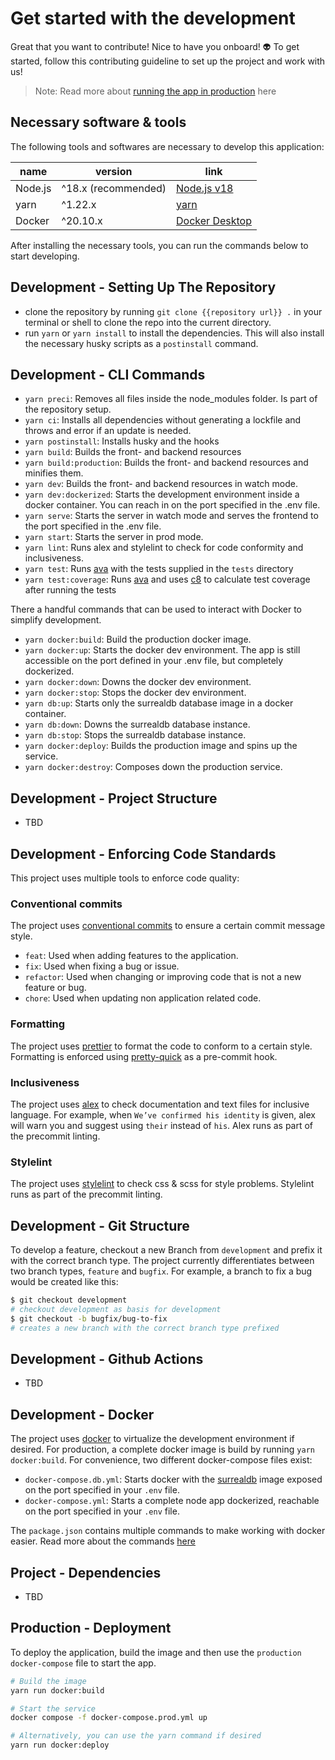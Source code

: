 <!-- @format -->

# Get started with the development

Great that you want to contribute! Nice to have you onboard! 👽 To get started, follow this contributing guideline to set up the project and work with us!

> Note: Read more about [running the app in production](#production---deployment) here

## Necessary software & tools

The following tools and softwares are necessary to develop this application:

| name    | version             | link                                                  |
| ------- | ------------------- | ----------------------------------------------------- |
| Node.js | ^18.x (recommended) | [Node.js v18](https://nodejs.org/en/)                 |
| yarn    | ^1.22.x             | [yarn](https://yarnpkg.com/getting-started)           |
| Docker  | ^20.10.x            | [Docker Desktop](https://docs.docker.com/get-docker/) |

After installing the necessary tools, you can run the commands below to start developing.

## Development - Setting Up The Repository

-   clone the repository by running `git clone {{repository url}} .` in your terminal or shell to clone the repo into the current directory.
-   run `yarn` or `yarn install` to install the dependencies. This will also install the necessary husky scripts as a `postinstall` command.

## Development - CLI Commands

-   `yarn preci`: Removes all files inside the node_modules folder. Is part of the repository setup.
-   `yarn ci`: Installs all dependencies without generating a lockfile and throws and error if an update is needed.
-   `yarn postinstall`: Installs husky and the hooks
-   `yarn build`: Builds the front- and backend resources
-   `yarn build:production`: Builds the front- and backend resources and minifies them.
-   `yarn dev`: Builds the front- and backend resources in watch mode.
-   `yarn dev:dockerized`: Starts the development environment inside a docker container. You can reach in on the port specified in the .env file.
-   `yarn serve`: Starts the server in watch mode and serves the frontend to the port specified in the .env file.
-   `yarn start`: Starts the server in prod mode.
-   `yarn lint`: Runs alex and stylelint to check for code conformity and inclusiveness.
-   `yarn test`: Runs [ava](https://github.com/avajs/ava) with the tests supplied in the `tests` directory
-   `yarn test:coverage`: Runs [ava](https://github.com/avajs/ava) and uses [c8](https://github.com/bcoe/c8) to calculate test coverage after running the tests

There a handful commands that can be used to interact with Docker to simplify development.

-   `yarn docker:build`: Build the production docker image.
-   `yarn docker:up`: Starts the docker dev environment. The app is still accessible on the port defined in your .env file, but completely dockerized.
-   `yarn docker:down`: Downs the docker dev environment.
-   `yarn docker:stop`: Stops the docker dev environment.
-   `yarn db:up`: Starts only the surrealdb database image in a docker container.
-   `yarn db:down`: Downs the surrealdb database instance.
-   `yarn db:stop`: Stops the surrealdb database instance.
-   `yarn docker:deploy`: Builds the production image and spins up the service.
-   `yarn docker:destroy`: Composes down the production service.

## Development - Project Structure

-   TBD

## Development - Enforcing Code Standards

This project uses multiple tools to enforce code quality:

### Conventional commits

The project uses [conventional commits](https://www.conventionalcommits.org/en/v1.0.0/) to ensure a certain commit message style.

-   `feat`: Used when adding features to the application.
-   `fix`: Used when fixing a bug or issue.
-   `refactor`: Used when changing or improving code that is not a new feature or bug.
-   `chore`: Used when updating non application related code.

### Formatting

The project uses [prettier](https://prettier.io/) to format the code to conform to a certain style. Formatting is enforced using [pretty-quick](https://www.npmjs.com/package/pretty-quick) as a pre-commit hook.

### Inclusiveness

The project uses [alex](https://alexjs.com) to check documentation and text files for inclusive language. For example, when `We’ve confirmed his identity` is given, alex will warn you and suggest using `their` instead of `his`. Alex runs as part of the precommit linting.

### Stylelint

The project uses [stylelint](https://stylelint.io) to check css & scss for style problems. Stylelint runs as part of the precommit linting.

## Development - Git Structure

To develop a feature, checkout a new Branch from `development` and prefix it with the correct branch type. The project currently differentiates between two branch types, `feature` and `bugfix`. For example, a branch to fix a bug would be created like this:

```bash
$ git checkout development
# checkout development as basis for development
$ git checkout -b bugfix/bug-to-fix
# creates a new branch with the correct branch type prefixed
```

## Development - Github Actions

-   TBD

## Development - Docker

The project uses [docker](https://www.docker.com/) to virtualize the development environment if desired. For production, a complete docker image is build by running `yarn docker:build`. For convenience, two different docker-compose files exist:

-   `docker-compose.db.yml`: Starts docker with the [surrealdb](https://surrealdb.com/app) image exposed on the port specified in your `.env` file.
-   `docker-compose.yml`: Starts a complete node app dockerized, reachable on the port specified in your `.env` file.

The `package.json` contains multiple commands to make working with docker easier. Read more about the commands [here](#development---cli-commands)

## Project - Dependencies

-   TBD

## Production - Deployment

To deploy the application, build the image and then use the `production docker-compose` file to start the app.

```bash
# Build the image
yarn run docker:build

# Start the service
docker compose -f docker-compose.prod.yml up

# Alternatively, you can use the yarn command if desired
yarn run docker:deploy
```
